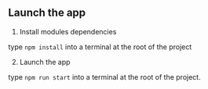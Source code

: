 ## Launch the app

1. Install modules dependencies

type `npm install` into a terminal at the root of the project

2. Launch the app

type `npm run start` into a terminal at the root of the project.
